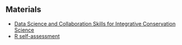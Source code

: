 ## Materials

- [Data Science and Collaboration Skills for Integrative Conservation Science](/2020-02-snapp)
- [R self-assessment](https://cosima.nceas.ucsb.edu/r-self-assessment/)